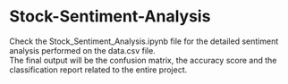 # Stock-Sentiment-Analysis

Check the Stock_Sentiment_Analysis.ipynb file for the detailed sentiment analysis performed on the data.csv file.</br>
The final output will be the confusion matrix, the accuracy score and the classification report related to the entire project.

